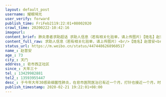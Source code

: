 ```yaml
---
layout: default_post
username: 耀眼琦光
user_verify: forward
publish_time: FriFeb2119:22:01+08002020
crawl_time: 20200222-10:42:16
imageurl: 
content_brief: 肺炎患者求助超话 求助人信息（若有相关化验单，请上传图片）【姓名】赵普安【年龄】73【所在城市】天门【所在小区、社区】皂市西正社区【患病时间】大年三十【联系方式】13429982881【其他紧急联系人】13593955447【病情描述】于今年大年30感染细菌性肺炎，在皂市医院医治已有近一个月， ...全文
content_full_raw: 求助人信息（若有相关化验单，请上传图片）<br/>【姓名】赵普安<br/>【年龄】73<br/>【所在城市】天门<br/>【所在小区、社区】皂市西正社区<br/>【患病时间】大年三十<br/>【联系方式】13429982881<br/>【其他紧急联系人】13593955447<br/>【病情描述】于今年大年30感染细菌性肺炎，在皂市医院医治已有近一个月，打针也接近一个月，时常发烧不退，十几天前已确诊不是新冠肺炎。今天已躺在床上精神恍惚，求天门市人民医院住院收治。那是我最亲爱的爷爷，球救我爷爷的命。<ahref='/n/天门发布'>@天门发布</a><ahref='/n/湖北省天门市第一人民医院'>@湖北省天门市第一人民医院</a><ahref='/n/天门市政府'>@天门市政府</a><adata-url="http://t.cn/R2Wx8RF"href="http://weibo.com/p/1001018008642900600000000"data-hide=""><spanclass='url-icon'><imgstyle='width:1rem;height:1rem'src='https://h5.sinaimg.cn/upload/2015/09/25/3/timeline_card_small_location_default.png'></span><spanclass="surl-text">天门</span></a>
status_url: https://m.weibo.cn/status/4474486268960517
name_: 赵普安
age_: 73
city_: 天门
address_: 皂市西正社区
since_: 大年三十
tel_: 13429982881
tel2_: 13593955447
desc_: 于今年大年30感染细菌性肺炎，在皂市医院医治已有近一个月，打针也接近一个月，时常发烧不退，十几天前已确诊不是新冠肺炎。今天已躺在床上精神恍惚，求天门市人民医院住院收治。那是我最亲爱的爷爷，球救我爷爷的命。<ahref='/n/天门发布'>@天门发布</a><ahref='/n/湖北省天门市第一人民医院'>@湖北省天门市第一人民医院</a><ahref='/n/天门市政府'>@天门市政府</a><adata-url="http//t.cn/R2Wx8RF"href="http//weibo.com/p/1001018008642900600000000"data-hide=""><spanclass='url-icon'><imgstyle='width1rem;height1rem'src='https//h5.sinaimg.cn/upload/2015/09/25/3/timeline_card_small_location_default.png'></span><spanclass="surl-text">天门</span></a>
publish_timestamp: 2020-02-21 19:22:01+08:00
---
```

